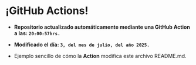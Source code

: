 # ¡GitHub Actions!
* **Repositorio actualizado automáticamente mediante una GitHub Action a las: `20:00:57hrs.`**
* **Modificado el día: `3, del mes de julio, del año 2025.`**

* Ejemplo sencillo de cómo la **Action** modifica este archivo README.md.
